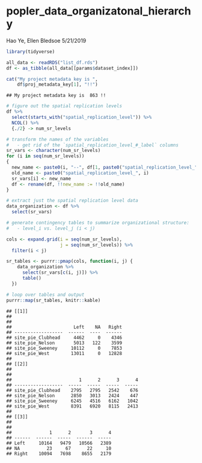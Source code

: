 popler\_data\_organizatonal\_hierarchy
================
Hao Ye, Ellen Bledsoe
5/21/2019

``` r
library(tidyverse)

all_data <- readRDS("list_df.rds")
df <- as_tibble(all_data[[params$dataset_index]])

cat("My project metadata key is ", 
    df$proj_metadata_key[1], "!!")
```

    ## My project metadata key is  863 !!

``` r
# figure out the spatial replication levels
df %>% 
  select(starts_with("spatial_replication_level")) %>%
  NCOL() %>%
  {./2} -> num_sr_levels
```

``` r
# transform the names of the variables
#   - get rid of the `spatial_replication_level_#_label` columns
sr_vars <- character(num_sr_levels)
for (i in seq(num_sr_levels))
{
  new_name <- paste0(i, "--", df[1, paste0("spatial_replication_level_", i, "_label")])
  old_name <- paste0("spatial_replication_level_", i)
  sr_vars[i] <- new_name
  df <- rename(df, !!new_name := !!old_name)
}
```

``` r
# extract just the spatial replication level data
data_organization <- df %>%
  select(sr_vars)
```

``` r
# generate contingency tables to summarize organizational structure:
#   - level_i vs. level_j (i < j)

cols <- expand.grid(i = seq(num_sr_levels), 
                    j = seq(num_sr_levels)) %>%
  filter(i < j)

sr_tables <- purrr::pmap(cols, function(i, j) {
    data_organization %>%
      select(sr_vars[c(i, j)]) %>%
      table()
  })
```

``` r
# loop over tables and output
purrr::map(sr_tables, knitr::kable)
```

    ## [[1]]
    ## 
    ## 
    ##                       Left    NA   Right
    ## ------------------  ------  ----  ------
    ## site_pie_Clubhead     4462     0    4346
    ## site_pie_Nelson       5013   122    3599
    ## site_pie_Sweeney     10112     0    7853
    ## site_pie_West        13011     0   12828
    ## 
    ## [[2]]
    ## 
    ## 
    ##                         1      2      3      4
    ## ------------------  -----  -----  -----  -----
    ## site_pie_Clubhead    2795   2795   2542    676
    ## site_pie_Nelson      2850   3013   2424    447
    ## site_pie_Sweeney     6245   4516   6162   1042
    ## site_pie_West        8391   6920   8115   2413
    ## 
    ## [[3]]
    ## 
    ## 
    ##              1      2       3      4
    ## ------  ------  -----  ------  -----
    ## Left     10164   9479   10566   2389
    ## NA          23     67      22     10
    ## Right    10094   7698    8655   2179
